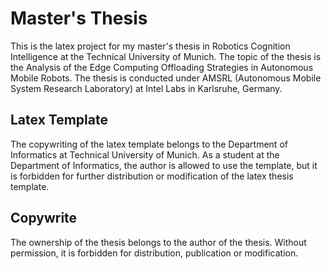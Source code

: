 # Master's Thesis

This is the latex project for my master's thesis in Robotics Cognition Intelligence at the Technical University of Munich. The topic of the thesis is the Analysis of the Edge Computing Offloading Strategies in Autonomous Mobile Robots. The thesis is conducted under AMSRL (Autonomous Mobile System Research Laboratory) at Intel Labs in Karlsruhe, Germany. 

## Latex Template

The copywriting of the latex template belongs to the Department of Informatics at Technical University of Munich. As a student at the Department of Informatics, the author is allowed to use the template, but it is forbidden for further distribution or modification of the latex thesis template. 

## Copywrite

The ownership of the thesis belongs to the author of the thesis. Without permission, it is forbidden for distribution, publication or modification. 
